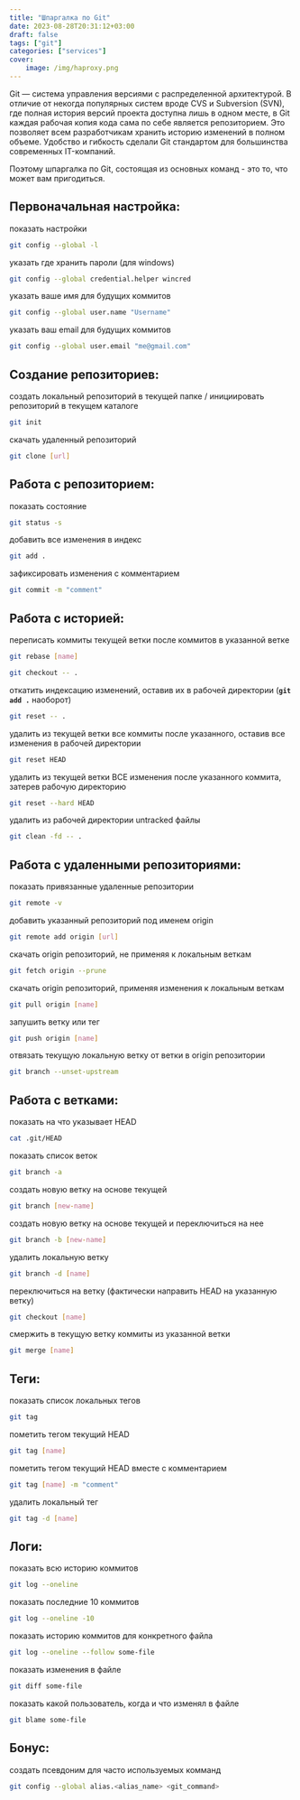 ```yaml
---
title: "Шпаргалка по Git"
date: 2023-08-28T20:31:12+03:00
draft: false
tags: ["git"]
categories: ["services"]
cover:
    image: /img/haproxy.png
---
```



Git — система управления версиями с распределенной архитектурой. В отличие от некогда популярных систем вроде CVS и Subversion (SVN), где полная история версий проекта доступна лишь в одном месте, в Git каждая рабочая копия кода сама по себе является репозиторием. Это позволяет всем разработчикам хранить историю изменений в полном объеме. Удобство и гибкость сделали Git стандартом для большинства современных IT-компаний.

Поэтому шпаргалка по Git, состоящая из основных команд - это то, что может вам пригодиться.

## Первоначальная настройка:

показать настройки 

```bash
git config --global -l
```

указать где хранить пароли (для windows)

```bash
git config --global credential.helper wincred
```

указать ваше имя для будущих коммитов

```bash
git config --global user.name "Username"
```

указать ваш email для будущих коммитов

```bash
git config --global user.email "me@gmail.com"
```

## Создание репозиториев:

создать локальный репозиторий в текущей папке / инициировать репозиторий в текущем каталоге

```bash
git init
```

скачать удаленный репозиторий

```bash
git clone [url]
```

## Работа с репозиторием:

показать состояние

```bash
git status -s
```

добавить все изменения в индекс

```bash
git add .
```

зафиксировать изменения с комментарием

```bash
git commit -m "comment"
```

## Работа с историей:

переписать коммиты текущей ветки после коммитов в указанной ветке

```bash
git rebase [name]
```

```bash
git checkout -- .
```

откатить индексацию изменений, оставив их в рабочей директории (**`git add .`** наоборот)

```bash
git reset -- .
```

удалить из текущей ветки все коммиты после указанного, оставив все изменения в рабочей директории

```bash
git reset HEAD
```

удалить из текущей ветки ВСЕ изменения после указанного коммита, затерев рабочую директорию

```bash
git reset --hard HEAD
```

удалить из рабочей директории untracked файлы

```bash
git clean -fd -- .
```

## Работа с удаленными репозиториями:

показать привязанные удаленные репозитории

```bash
git remote -v
```

добавить указанный репозиторий под именем origin

```bash
git remote add origin [url]
```

скачать origin репозиторий, не применяя к локальным веткам

```bash
git fetch origin --prune
```

скачать origin репозиторий, применяя изменения к локальным веткам

```bash
git pull origin [name]
```

запушить ветку или тег

```bash
git push origin [name]
```

отвязать текущую локальную ветку от ветки в origin репозитории

```bash
git branch --unset-upstream
```

## Работа с ветками:

показать на что указывает HEAD

```bash
cat .git/HEAD
```

показать список веток

```bash
git branch -a
```

создать новую ветку на основе текущей

```bash
git branch [new-name]
```

создать новую ветку на основе текущей и переключиться на нее

```bash
git branch -b [new-name]
```

удалить локальную ветку

```bash
git branch -d [name]
```

переключиться на ветку (фактически направить HEAD на указанную ветку)

```bash
git checkout [name]
```

смержить в текущую ветку коммиты из указанной ветки

```bash
git merge [name]
```

## Теги:

показать список локальных тегов

```bash
git tag
```

пометить тегом текущий HEAD

```bash
git tag [name]
```

пометить тегом текущий HEAD вместе с комментарием

```bash
git tag [name] -m "comment"
```

удалить локальный тег

```bash
git tag -d [name]
```

## Логи:

показать всю историю коммитов

```bash
git log --oneline
```

показать последние 10 коммитов

```bash
git log --oneline -10
```

показать историю коммитов для конкретного файла

```bash
git log --oneline --follow some-file
```

показать изменения в файле

```bash
git diff some-file
```

показать какой пользователь, когда и что изменял в файле

```bash
git blame some-file
```

## Бонус:

создать псевдоним для часто используемых комманд

```bash
git config --global alias.<alias_name> <git_command>
```
